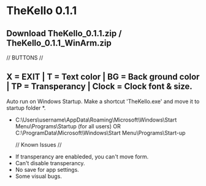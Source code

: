 # TheKello 0.1.1 

Download TheKello_0.1.1.zip / TheKello_0.1.1_WinArm.zip
---------------------------


// BUTTONS //


X = EXIT | T = Text color | BG = Back ground color | TP = Transperancy | Clock = Clock font & size.
---------------------------
Auto run on Windows Startup.
Make a shortcut 'TheKello.exe' and move it to  startup folder *.
* C:\Users\username\AppData\Roaming\Microsoft\Windows\Start Menu\Programs\Startup
  (for all users)
OR
C:\ProgramData\Microsoft\Windows\Start Menu\Programs\Start-up

  // Known Issues //

- If transperancy are enableded, you can't move form.
- Can't disable transperancy.
- No save for app settings.
- Some visual bugs.


